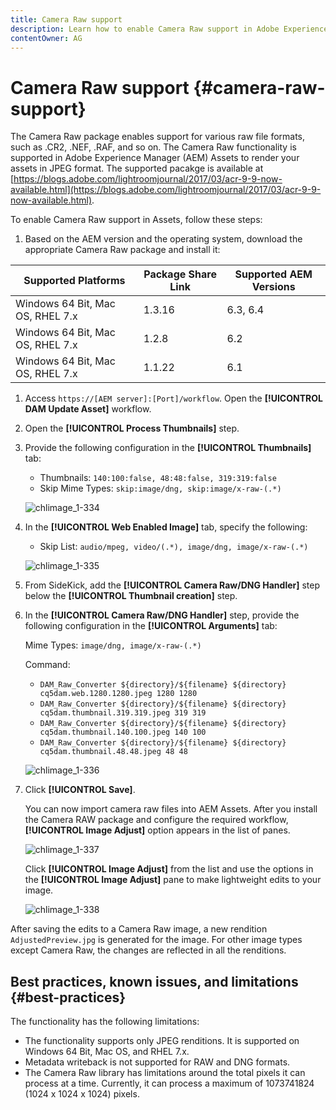 ```yaml
---
title: Camera Raw support
description: Learn how to enable Camera Raw support in Adobe Experience Manager (AEM) Assets.
contentOwner: AG
---
```


# Camera Raw support {#camera-raw-support}

The Camera Raw package enables support for various raw file formats, such as .CR2, .NEF, .RAF, and so on. The Camera Raw functionality is supported in Adobe Experience Manager (AEM) Assets to render your assets in JPEG format. The supported pacakge is available at [https://blogs.adobe.com/lightroomjournal/2017/03/acr-9-9-now-available.html](https://blogs.adobe.com/lightroomjournal/2017/03/acr-9-9-now-available.html).

To enable Camera Raw support in Assets, follow these steps:

1. Based on the AEM version and the operating system, download the appropriate Camera Raw package and install it:

 | Supported Platforms | Package Share Link | Supported AEM Versions |
|---|---|---|
| Windows 64 Bit, Mac OS, RHEL 7.x | 1.3.16 | 6.3, 6.4 |
| Windows 64 Bit, Mac OS, RHEL 7.x | 1.2.8 | 6.2 |
| Windows 64 Bit, Mac OS, RHEL 7.x | 1.1.22 | 6.1 |

1. Access `https://[AEM server]:[Port]/workflow`. Open the **[!UICONTROL DAM Update Asset]** workflow.

1. Open the **[!UICONTROL Process Thumbnails]** step.  

1. Provide the following configuration in the **[!UICONTROL Thumbnails]** tab:

    * Thumbnails: `140:100:false, 48:48:false, 319:319:false`
    * Skip Mime Types: `skip:image/dng, skip:image/x-raw-(.*)`

   ![chlimage_1-334](assets/chlimage_1-334.png)

1. In the **[!UICONTROL Web Enabled Image]** tab, specify the following:

    * Skip List: `audio/mpeg, video/(.*), image/dng, image/x-raw-(.*)`

   ![chlimage_1-335](assets/chlimage_1-335.png)

1. From SideKick, add the **[!UICONTROL Camera Raw/DNG Handler]** step below the **[!UICONTROL Thumbnail creation]** step.
1. In the **[!UICONTROL Camera Raw/DNG Handler]** step, provide the following configuration in the **[!UICONTROL Arguments]** tab:

   Mime Types: `image/dng, image/x-raw-(.*)`

   Command:

    * `DAM_Raw_Converter ${directory}/${filename} ${directory} cq5dam.web.1280.1280.jpeg 1280 1280`
    * `DAM_Raw_Converter ${directory}/${filename} ${directory} cq5dam.thumbnail.319.319.jpeg 319 319`
    * `DAM_Raw_Converter ${directory}/${filename} ${directory} cq5dam.thumbnail.140.100.jpeg 140 100`
    * `DAM_Raw_Converter ${directory}/${filename} ${directory} cq5dam.thumbnail.48.48.jpeg 48 48`

   ![chlimage_1-336](assets/chlimage_1-336.png)

1. Click **[!UICONTROL Save]**.

   You can now import camera raw files into AEM Assets. After you install the Camera RAW package and configure the required workflow, **[!UICONTROL Image Adjust]** option appears in the list of panes.

   ![chlimage_1-337](assets/chlimage_1-337.png)

   Click **[!UICONTROL Image Adjust]** from the list and use the options in the **[!UICONTROL Image Adjust]** pane to make lightweight edits to your image.

   ![chlimage_1-338](assets/chlimage_1-338.png)

After saving the edits to a Camera Raw image, a new rendition `AdjustedPreview.jpg` is generated for the image. For other image types except Camera Raw, the changes are reflected in all the renditions.

## Best practices, known issues, and limitations {#best-practices}

The functionality has the following limitations:

* The functionality supports only JPEG renditions. It is supported on Windows 64 Bit, Mac OS, and RHEL 7.x.
* Metadata writeback is not supported for RAW and DNG formats.
* The Camera Raw library has limitations around the total pixels it can process at a time. Currently, it can process a maximum of 1073741824 (1024 x 1024 x 1024) pixels.
